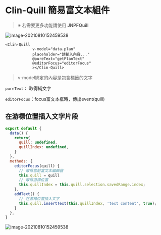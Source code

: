 # Clin-Quill 簡易富文本組件

> ※ 若需要更多功能請使用 **JNPFQuill**

![image-20210810152459538](https://raw.githubusercontent.com/cynthia204z/mybed1/master/img/clinquill.png)



```vue
<Clin-Quill
            v-model="data.plan"
            placeholder="請輸入內容..."
            @pureText="getPlanText"
            @editorFocus="editorFocus"
            ></Clin-Quill>
```

> v-model綁定的內容是包含標籤的文字

`pureText`： 取得純文字

`editorFocus`：focus富文本框時，傳出event(quill)



## 在游標位置插入文字片段

```js
export default {
  data() {
    return{
      quill: undefined,
      quillIndex: undefined,
    }
  },
  methods: {
    editorFocus(quill) {
      // 取得當前富文本編輯器
      this.quill = quill
      // 取得游標位置
      this.quillIndex = this.quill.selection.savedRange.index;
    },
    addText() {
      // 在游標位置插入文字
      this.quill.insertText(this.quillIndex, 'text content', true);
    }
  },
}
```

![image-20210810152459538](https://raw.githubusercontent.com/cynthia204z/mybed1/master/img/1635130180916.gif)